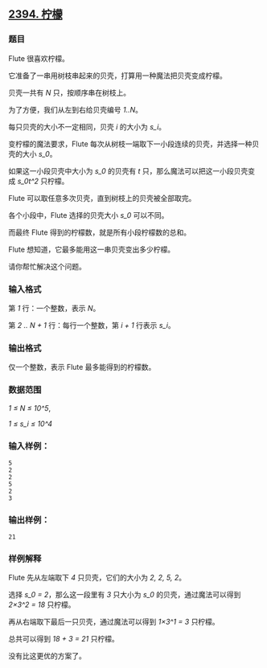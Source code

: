 ## [2394. 柠檬](https://www.acwing.com/problem/content/2396/)

### 题目

Flute 很喜欢柠檬。

它准备了一串用树枝串起来的贝壳，打算用一种魔法把贝壳变成柠檬。

贝壳一共有 *N* 只，按顺序串在树枝上。

为了方便，我们从左到右给贝壳编号 *1..N*。

每只贝壳的大小不一定相同，贝壳 *i* 的大小为 *s_i*。

变柠檬的魔法要求，Flute 每次从树枝一端取下一小段连续的贝壳，并选择一种贝壳的大小 *s_0*。

如果这一小段贝壳中大小为 *s_0* 的贝壳有 *t* 只，那么魔法可以把这一小段贝壳变成 *s_0t^2* 只柠檬。

Flute 可以取任意多次贝壳，直到树枝上的贝壳被全部取完。

各个小段中，Flute 选择的贝壳大小 *s_0* 可以不同。

而最终 Flute 得到的柠檬数，就是所有小段柠檬数的总和。

Flute 想知道，它最多能用这一串贝壳变出多少柠檬。

请你帮忙解决这个问题。

### 输入格式

第 *1* 行：一个整数，表示 *N*。

第 *2 .. N + 1* 行：每行一个整数，第 *i + 1* 行表示 *s_i*。

### 输出格式

仅一个整数，表示 Flute 最多能得到的柠檬数。

### 数据范围

*1 ≤ N ≤ 10^5*,

*1 ≤ s_i ≤ 10^4*

### 输入样例：

```
5
2
2
5
2
3
```

### 输出样例：

```
21
```

### 样例解释

Flute 先从左端取下 *4* 只贝壳，它们的大小为 *2, 2, 5, 2*。

选择 *s_0 = 2*，那么这一段里有 *3* 只大小为 *s_0* 的贝壳，通过魔法可以得到 *2×3^2 = 18* 只柠檬。

再从右端取下最后一只贝壳，通过魔法可以得到 *1×3^1 = 3* 只柠檬。

总共可以得到 *18 + 3 = 21* 只柠檬。

没有比这更优的方案了。
